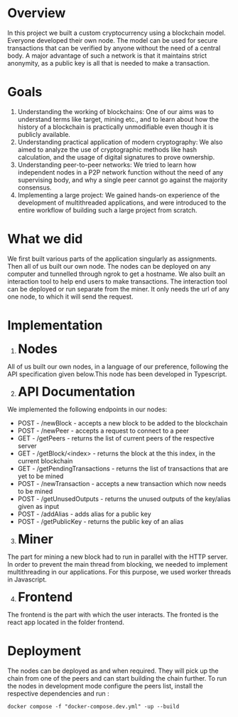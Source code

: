 # Overview
In this project we built a custom cryptocurrency using a blockchain model.
 Everyone developed their own node. The model can be used for secure 
transactions that can be verified by anyone without the need of a 
central body. A major advantage of such a network is that it maintains 
strict anonymity, as a public key is all that is needed to make a 
transaction.</span></p><h1 class="c8" id="h.ogp52fyi6djo"><span>Goals</span></h1><ol class="c7 lst-kix_4yitvg6is1o9-0 start" start="1">
<li class="c4"><span class="c9">Understanding the working of blockchains</span><span class="c9">:</span><span class="c3">&nbsp;One
 of our aims was to understand terms like target, mining etc., and to 
learn about how the history of a blockchain is practically unmodifiable 
even though it is publicly available.</span></li>
<li class="c4"><span class="c9">Understanding practical application of modern cryptography:</span><span class="c3">&nbsp;We
 also aimed to analyze the use of cryptographic methods like hash 
calculation, and the usage of digital signatures to prove ownership.</span></li>
<li class="c4"><span class="c9">Understanding peer-to-peer networks:</span><span class="c3">&nbsp;We
 tried to learn how independent nodes in a P2P network function without 
the need of any supervising body, and why a single peer cannot go 
against the majority consensus.</span></li>
<li class="c4"><span class="c9">Implementing a large project:</span><span class="c3">&nbsp;We
 gained hands-on experience of the development of multithreaded 
applications, and were introduced to the entire workflow of building 
such a large project from scratch.</span></li></ol><h1 class="c8" id="h.ksmxnrgo4jdp"><span class="c21">What we did</span></h1><p class="c12"><span class="c3">We
 first built various parts of the application singularly as assignments.
 Then all of us built our own node. The nodes can be deployed on any 
computer and tunnelled through ngrok to get a hostname. We also built an
 interaction tool to help end users to make transactions. The 
interaction tool can be deployed or run separate from the miner. It only
 needs the url of any one node, to which it will send the request.</span></p><h1 class="c8" id="h.1pw1ma28yzdz"<h1 class="c8" id="h.eabioqb61ruv"><span>Implementation</span></h1><ol class="c7 lst-kix_a4kpffjoh5fu-0 start" start="1">
<li class="c15"><h1 id="h.68p0ebcw463j" style="display:inline"><span class="c11">Nodes</span></h1></li></ol><p class="c12"><span>All
 of us built our own nodes, in a language of our preference, following 
the API specification given below.This node has been developed in Typescript.</span></p><ol class="c7 lst-kix_a4kpffjoh5fu-0" start="2">
<li class="c15"><h1 id="h.itmqxijtyrft" style="display:inline"><span class="c16">API Documentation</span></h1></li></ol><p class="c12"><span>We implemented the following endpoints in our nodes:</span></p><ul class="c7 lst-kix_bns4257o33py-0 start">
<li class="c4"><span class="c3">POST - /newBlock - accepts a new block to be added to the blockchain</span></li>
<li class="c4"><span class="c3">POST - /newPeer - accepts a request to connect to a peer</span></li>
<li class="c4"><span class="c3">GET - /getPeers - returns the list of current peers of the respective server</span></li>
<li class="c4"><span class="c3">GET - /getBlock/&lt;index&gt; - returns the block at the this index, in the current blockchain</span></li>
<li class="c4"><span class="c3">GET - /getPendingTransactions - returns the list of transactions that are yet to be mined</span></li>
<li class="c4"><span class="c3">POST - /newTransaction - accepts a new transaction which now needs to be mined</span></li>
<li class="c4"><span class="c3">POST - /getUnusedOutputs - returns the unused outputs of the key/alias given as input</span></li>
<li class="c4"><span class="c3">POST - /addAlias - adds alias for a public key</span></li>
<li class="c4"><span>POST - /getPublicKey - returns the public key of an alias<br></span></li></ul><ol class="c7 lst-kix_a4kpffjoh5fu-0" start="3">
<li class="c15"><h1 id="h.82urgs2pm5bw" style="display:inline"><span class="c16">Miner</span></h1></li></ol><p class="c12"><span>The
 part for mining a new block had to run in parallel with the HTTP 
server. In order to prevent the main thread from blocking, we needed to 
implement multithreading in our applications. For this purpose, we used 
worker threads in Javascript.</span></p><ol class="c7 lst-kix_a4kpffjoh5fu-0" start="4">
<li class="c15"><h1 id="h.z4ma5gee9dtj" style="display:inline"><span class="c16">Frontend</span></h1></li></ol><p class="c12"><span class="c3">The
 frontend is the part with which the user interacts. The fronted is the react app located in the folder frontend.</span></p>
 
 
# Deployment
The nodes can be deployed as and when required. They will pick up the 
chain from one of the peers and can start building the chain further.
To run the nodes in development mode configure the peers list, install the respective dependencies and run :
```
docker compose -f "docker-compose.dev.yml" -up --build
```
